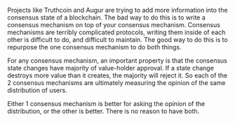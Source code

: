 Projects like Truthcoin and Augur are trying to add more information into the consensus state of a blockchain.
The bad way to do this is to write a consensus mechanism on top of your consensus mechanism.
Consensus mechanisms are terribly complicated protocols, writing them inside of each other is difficult to do, and difficult to maintain.
The good way to do this is to repurpose the one consensus mechanism to do both things.

For any consensus mechanism, an important property is that the consensus state changes have majority of value-holder approval.
If a state change destroys more value than it creates, the majority will reject it.
So each of the 2 consensus mechanisms are ultimately measuring the opinion of the same distribution of users.

Either 1 consensus mechanism is better for asking the opinion of the distribution, or the other is better. There is no reason to have both.
